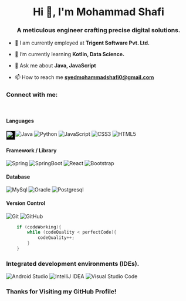 <h1 align="center">Hi 👋, I'm Mohammad Shafi</h1>
<h3 align="center">A meticulous engineer crafting precise digital solutions.</h3>

- 🏢  I am currently employed at  **Trigent Software Pvt. Ltd.**

- 🌱 I’m currently learning **Kotlin, Data Science.**

- 💬 Ask me about **Java, JavaScript**

- 📫 How to reach me **syedmohammadshafi0@gmail.com**

<h3 align="left">Connect with me:</h3>

<p align="center"> <a href="#" target="_blank"><img alt="" src="https://img.shields.io/badge/Twitter-000?logo=Twitter&logoColor=1DA1F2&style=for-the-badge" style="vertical-align:center" /></a>
<a href="#" target="_blank"><img alt="" src="https://img.shields.io/badge/LinkedIn-000?logo=linkedin&logoColor=0A66C2&style=for-the-badge" style="vertical-align:center" /></a>
<a href="https://www.instagram.com/am_5h4fi" target="_blank"><img alt="" src="https://img.shields.io/badge/Instagram-000?style=for-the-badge&logo=Instagram&logoColor=E4405F" style="vertical-align:center" /></a></p>


#### Languages

<img height="25" src="https://cdn.jsdelivr.net/gh/devicons/devicon/icons/java/java-original.svg" style="vertical-align: top; background-color:black" />![Java](https://img.shields.io/badge/-java-000?style=for-the-badge&logo=java)
![Python](https://img.shields.io/badge/-Python-000?style=for-the-badge&logo=python)
![JavaScript](https://img.shields.io/badge/-JavaScript-000?style=for-the-badge&logo=javascript)
![CSS3](https://img.shields.io/badge/-CSS3-000?style=for-the-badge&logo=css3)
![HTML5](https://img.shields.io/badge/-HTML5-000?style=for-the-badge&logo=html5)


#### Framework / Library

![Spring](https://img.shields.io/badge/-Spring-000?style=for-the-badge&logo=Spring)
![SpringBoot](https://img.shields.io/badge/-SpringBoot-000?style=for-the-badge&logo=springboot)
![React](https://img.shields.io/badge/-ReactJS-000?style=for-the-badge&logo=react)
![Bootstrap](https://img.shields.io/badge/-Bootstrap-000?style=for-the-badge&logo=bootstrap)

#### Database

![MySql](https://img.shields.io/badge/-MySql-000?style=for-the-badge&logo=mysql)
![Oracle](https://img.shields.io/badge/-Oracle-000?style=for-the-badge&logo=oracle)
![Postgresql](https://img.shields.io/badge/-Postgresql-000?style=for-the-badge&logo=postgresql)


#### Version Control

![Git](https://img.shields.io/badge/-Git-000?style=for-the-badge&logo=git)
![GitHub](https://img.shields.io/badge/-GitHub-000?style=for-the-badge&logo=github)

``` java
	if (codeWorking){
		while (codeQuality < perfectCode){
			codeQuality++;
		}
	}
```

### Integrated development environments (IDEs).

![Android Studio](https://img.shields.io/badge/Eclipse-red.svg?style=for-the-badge&logo=Eclipse&logoColor=white)
![IntelliJ IDEA](https://img.shields.io/badge/IntelliJIDEA-000.svg?style=for-the-badge&logo=intellij-idea&logoColor=white)
![Visual Studio Code](https://img.shields.io/badge/Visual%20Studio%20Code-0078d7.svg?style=for-the-badge&logo=visual-studio-code&logoColor=white) 


### Thanks for Visiting my GitHub Profile!
